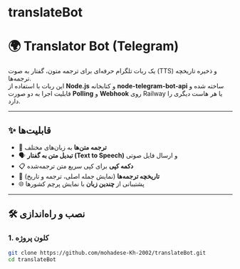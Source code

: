 # translateBot

# 🌍 Translator Bot (Telegram)

یک ربات تلگرام حرفه‌ای برای ترجمه متون، گفتار به صوت (TTS) و ذخیره تاریخچه ترجمه‌ها.  
این ربات با استفاده از **Node.js** و کتابخانه **node-telegram-bot-api** ساخته شده و قابلیت اجرا به دو صورت **Polling** و **Webhook** روی Railway یا هر هاست دیگری را دارد.  

---

## ✨ قابلیت‌ها
- 🔄 **ترجمه متن‌ها** به زبان‌های مختلف
- 🗣️ **تبدیل متن به گفتار (Text to Speech)** و ارسال فایل صوتی
- 📋 **دکمه کپی** برای کپی سریع متن ترجمه‌شده
- 📜 **تاریخچه ترجمه‌ها** (نمایش جمله اصلی، ترجمه و تاریخ)
- 🌐 پشتیبانی از **چندین زبان** با نمایش پرچم کشورها

---

## 🛠️ نصب و راه‌اندازی

### 1. کلون پروژه
```bash
git clone https://github.com/mohadese-Kh-2002/translateBot.git
cd translateBot
